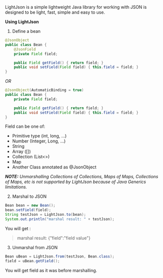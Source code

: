 LightJson is a simple lightweight Java library for working with JSON is designed to be light, fast, simple and easy to use.

**Using LightJson**

1. Define a bean

```java
@JsonObject
public class Bean {
	@JsonField
	private Field field;

	public Field getField() { return field; }
	public void setField(Field field) { this.field = field; }
}
```
_OR_
```java
@JsonObject(AutomaticBinding = true)
public class Bean {
    private Field field;

    public Field getField() { return field; }
    public void setField(Field field) { this.field = field; }
}
```

Field can be one of:
* Primitive type (int, long, ...)
* Number (Integer, Long, ...)
* String
* Array ([])
* Collection (List<>)
* Map
* Another Class annotated as @JsonObject 

_**NOTE:** Unmarshalling Collections of Collections, Maps of Maps, Collections of Maps, etc is not supported by LightJson because of Java Generics limitations._

2. Marshal to JSON

```java
Bean bean = new Bean();
bean.setField(field);
String testJson = LightJson.to(bean);
System.out.println("marshal result: " + testJson);
```

You will get :
> marshal result: {"field":"field value"}

3. Unmarshal from JSON

```java
Bean uBean = LightJson.from(testJson, Bean.class);
field = uBean.getField();
```

You will get field as it was before marshalling.
